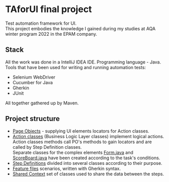 # TAforUI final project

Test automation framework for UI.   
This project embodies the knowledge I gained during my studies at AQA winter program 2022 in the EPAM company.

## Stack

All the work was done in a IntelliJ IDEA IDE. Programming language - Java.  
Tools that have been used for writing and running automation tests: 
- Selenium WebDriver
- Cucumber for Java
- Gherkin
- JUnit

All together gathered up by Maven.

## Project structure

- [Page Objects](src/main/java/pageobjects) - supplying UI elements locators for Action classes.   
- [Action classes](src/main/java/actionclasses) (Business Logic Layer classes) implement logical actions.  
Action classes methods call PO's methods to gain locators and are called by Step Definition classes.  
Separate classes for the complex elements [Form.java](src/main/java/complexelements/ScoreBoard.java) and 
[ScoreBoard.java](src/main/java/complexelements/ScoreBoard.java) have been created according to the task's conditions.
- [Step Definitions](src/test/java/stepdefinitions) divided into several classes according to their purpose.
- [Feature files](src/main/resources) scenarios, written with Gherkin syntax.
- [Shared Context](src/main/java/sharedcontext) set of classes used to share the data between the steps.
